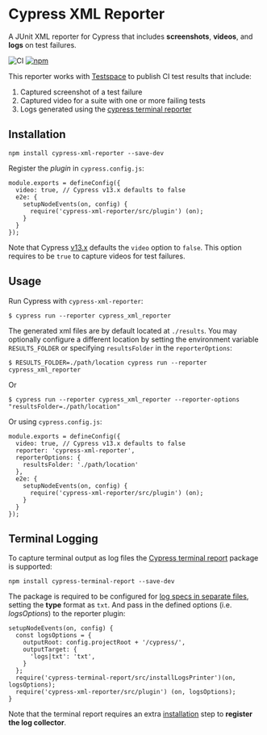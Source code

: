 # Cypress XML Reporter

A JUnit XML reporter for Cypress that includes **screenshots**, **videos**, and **logs** on test failures.

![CI](https://github.com/testspace-com/cypress-xml-reporter/actions/workflows/test.yml/badge.svg) [![npm](https://img.shields.io/npm/v/cypress-xml-reporter.svg?style=flat-square)](http://www.npmjs.com/package/cypress-xml-reporter)

This reporter works with [Testspace](https://testspace.com) to publish CI test results that include:

1. Captured screenshot of a test failure
2. Captured video for a suite with one or more failing tests
3. Logs generated using the [cypress terminal reporter](https://github.com/archfz/cypress-terminal-report)


## Installation

```
npm install cypress-xml-reporter --save-dev
```

Register the *plugin* in `cypress.config.js`:
```
module.exports = defineConfig({
  video: true, // Cypress v13.x defaults to false
  e2e: {
    setupNodeEvents(on, config) {
      require('cypress-xml-reporter/src/plugin') (on);
    }
  }
});
```

Note that Cypress [v13.x](https://docs.cypress.io/guides/references/changelog#13-0-0) defaults the `video` option to `false`. This option requires to be `true` to capture videos for test failures.

## Usage
Run Cypress with `cypress-xml-reporter`:

```
$ cypress run --reporter cypress_xml_reporter
```

The generated xml files are by default located at `./results`. You may optionally configure a different location by setting the environment variable `RESULTS_FOLDER` or specifying `resultsFolder` in the `reporterOptions`:

```
$ RESULTS_FOLDER=./path/location cypress run --reporter cypress_xml_reporter
```
Or
```
$ cypress run --reporter cypress_xml_reporter --reporter-options "resultsFolder=./path/location"
```
Or using `cypress.config.js`:
```
module.exports = defineConfig({
  video: true, // Cypress v13.x defaults to false
  reporter: 'cypress-xml-reporter',
  reporterOptions: {
    resultsFolder: './path/location'
  },
  e2e: {
    setupNodeEvents(on, config) {
      require('cypress-xml-reporter/src/plugin') (on);
    }
  }
});
```

## Terminal Logging
To capture terminal output as log files the [Cypress terminal report](https://github.com/archfz/cypress-terminal-report) package is supported:

```
npm install cypress-terminal-report --save-dev
```
The package is required to be configured for [log specs in separate files](https://github.com/archfz/cypress-terminal-report#logging-to-files), setting the **type** format as `txt`. And pass in the defined options (i.e. *logsOptions*) to the reporter plugin:

```
setupNodeEvents(on, config) {
  const logsOptions = {
    outputRoot: config.projectRoot + '/cypress/',
    outputTarget: {
      'logs|txt': 'txt',
    }
  };
  require('cypress-terminal-report/src/installLogsPrinter')(on, logsOptions);
  require('cypress-xml-reporter/src/plugin') (on, logsOptions);
}
```

Note that the terminal report requires an extra [installation](https://github.com/archfz/cypress-terminal-report#install) step to **register the log collector**.